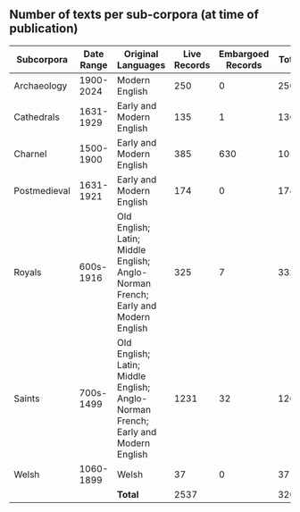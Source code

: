 ## Number of texts per sub-corpora (at time of publication)

| Subcorpora | Date Range | Original Languages | Live Records | Embargoed Records | Total |
| --- | --- | --- | --- | --- | --- |
| Archaeology | 1900-2024 | Modern English | 250 | 0 | 250 |
| Cathedrals | 1631-1929 | Early and Modern English | 135 | 1 | 136 |
| Charnel | 1500-1900 | Early and Modern English | 385 | 630 | 1015 |
| Postmedieval | 1631-1921 | Early and Modern English | 174 | 0 | 174 |
| Royals | 600s-1916 | Old English; Latin; Middle English; Anglo-Norman French; Early and Modern English | 325 | 7 | 332 |
| Saints | 700s-1499 | Old English; Latin; Middle English; Anglo-Norman French; Early and Modern English | 1231 | 32 | 1263 |
| Welsh | 1060-1899 | Welsh | 37 | 0 | 37 |
| | | **Total** | 2537 | | 3207 |
